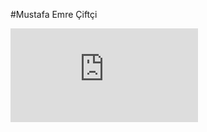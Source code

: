 #Mustafa Emre Çiftçi

![Image of Mustafa Emre Çiftçi](https://assets9.lottiefiles.com/packages/lf20_cmaqoazd.json)
